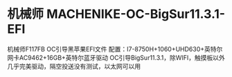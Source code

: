 # 机械师 MACHENIKE-OC-BigSur11.3.1-EFI
机械师F117FB OC引导黑苹果EFI文件
配置：I7-8750H+1060+UHD630+英特尔网卡AC9462+16GB+英特尔蓝牙驱动
OC引导BigSur11.3.1，除WIFI，触摸板以外几乎完美驱动，隔空投送没有测试，以太网可以用
